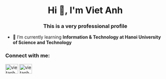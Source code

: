 <h1 align="center">Hi 👋, I'm Viet Anh</h1>
<h3 align="center">This is a very professional profile</h3>

- 🌱 I’m currently learning **Information & Technology at Hanoi University of Science and Technology**

<h3 align="left">Connect with me:</h3>
<p align="left">
<a href="https://fb.com/vietanhng05" target="blank"><img align="center" src="https://raw.githubusercontent.com/rahuldkjain/github-profile-readme-generator/master/src/images/icons/Social/facebook.svg" alt="vietanhng05" height="30" width="40" /></a>
<a href="https://www.hackerrank.com/vietanhm6a" target="blank"><img align="center" src="https://raw.githubusercontent.com/rahuldkjain/github-profile-readme-generator/master/src/images/icons/Social/hackerrank.svg" alt="vietanhm6a" height="30" width="40" /></a>
</p>


